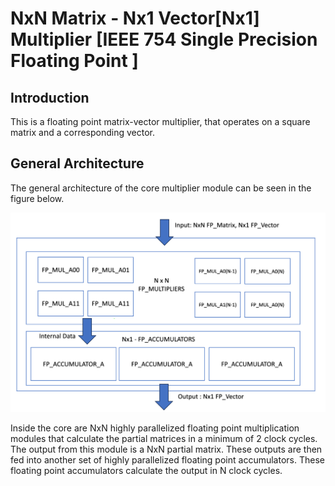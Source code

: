 # NxN Matrix - Nx1 Vector[Nx1] Multiplier [IEEE 754 Single Precision Floating Point ]

## Introduction 

This is a floating point matrix-vector multiplier, that operates on a square matrix and a corresponding vector. 

## General Architecture

The general architecture of the core multiplier module can be seen in the figure below. 

<img src="./img/TensorUnit_GenArch.png">

Inside the core are NxN highly parallelized floating point multiplication modules that calculate the partial matrices in a minimum of 2 clock cycles. The output from this module is a NxN partial matrix. These outputs are then fed into another set of highly parallelized floating point accumulators. These floating point accumulators calculate the output in N clock cycles.

